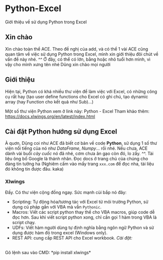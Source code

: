 # Python-Excel
Giới thiệu về sử dụng Python trong Excel

## Xin chào
   Xin chào toàn thể ACE.
   Theo đề nghị của add, và có thể 1 vài ACE cũng quan tâm về việc sử dụng Python trong Excel, mình xin giới thiệu đôi chút về vấn đề này nhé. ^^
   Ở đây, có thể có lớn, bằng hoặc nhỏ tuổi hơn mình, vì vậy cho mình xưng tên nhé
   Dũng xin chào mọi người

## Giới thiệu
   Hiện tại, Python có khá nhiều thư viện để làm việc với Excel, có những công cụ rất hay (tạo user define functions cho Excel có ghi chú, tạo dynamic array (hay Function cho kết quả như Sub)...)

   Một số thư viện Python xem ở link này: Python - Excel
   Tham khảo thêm: https://docs.xlwings.org/en/latest/index.html


## Cài đặt Python hướng sử dụng Excel
À quơn, Dũng coi như ACE đã biết cơ bản về code **Python**, sử dụng 1 số thư viện nổi tiếng của nó như *DataFrame*, *Numpy*... rồi nhé. Nếu chưa, ACE dành vài buổi *cày cuốc* nó đã nhé, cơm chưa ăn gạo còn đó, lo zầy. ^^. Tài liệu ông bố Google là thánh nhân. Đọc docs ở trang chủ của chúng cho đáng tin tưởng ha (Nghiêm cấm vào mấy trang `xxx.com` để đọc nha, tài liệu đó không tin được đâu. kaka)
<br/>

### **Xlwings** ###
Đấy. Có thư viện cộng đồng ngay. Sức mạnh cùi bắp nó đây:
   + Scripting: Tự động hóa/tương tác với Excel từ môi trường Python, sử dụng cú pháp gần với VBA mà vẫn `Pythonic`.
   + Macros: Viết các script python thay thế cho VBA macros, giúp code dễ đọc hơn. Sau khi viết script python xong, chỉ cần gọi 1 hàm trong VBA là script chạy.
   + UDFs: Viết hàm người dùng tự định nghĩa bằng ngôn ngữ Python và sử dụng được hàm đó trong excel (Windows only).
   + REST API: cung cấp REST API cho Excel workbook.
*Cài đặt:*
<br/>
   Gõ lệnh sau vào CMD: *pip install xlwings*
      
      
      
      
      
      
      
      
      
      
      
      
      
      
      
      
      
      
      
      
      
     
